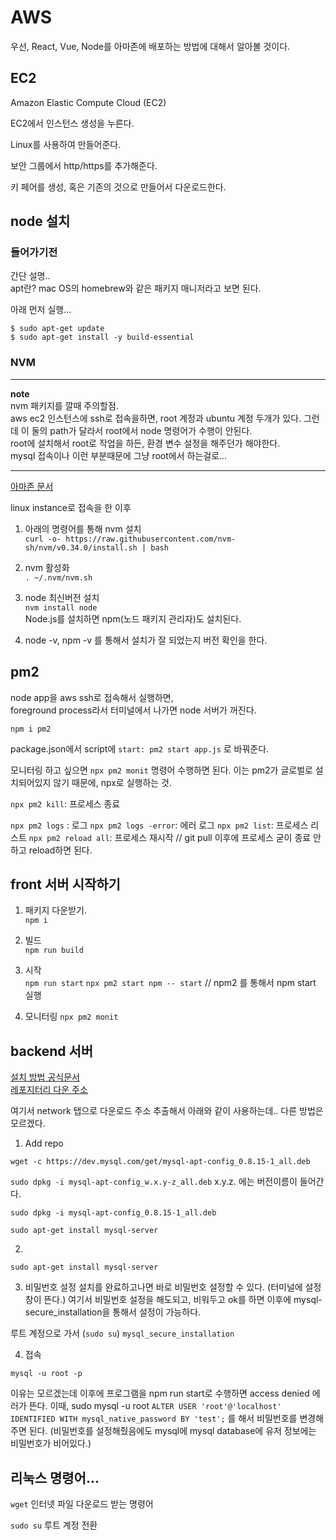 # AWS

우선, React, Vue, Node를 아마존에 배포하는 방법에 대해서 알아볼 것이다.

## EC2

Amazon Elastic Compute Cloud (EC2)

EC2에서 인스턴스 생성을 누른다.

Linux를 사용하여 만들어준다. 

보안 그룹에서 http/https를 추가해준다.

키 페어를 생성, 혹은 기존의 것으로 만들어서 다운로드한다. 

## node 설치

### 들어가기전

간단 설명..   
apt란? 
mac OS의 homebrew와 같은 패키지 매니저라고 보면 된다.

아래 먼저 실행...
```
$ sudo apt-get update
$ sudo apt-get install -y build-essential
```
### NVM

---
**note**  
nvm 패키지를 깔때 주의할점.  
aws ec2 인스턴스에 ssh로 접속을하면, root 계정과 ubuntu 계정 두개가 있다. 그런데 이 둘의 path가 달라서 root에서 node 명령어가 수행이 안된다.  
root에 설치해서 root로 작업을 하든, 환경 변수 설정을 해주던가 해야한다.  
mysql 접속이나 이런 부분때문에 그냥 root에서 하는걸로...

---

[아마존 문서](https://docs.aws.amazon.com/ko_kr/sdk-for-javascript/v2/developer-guide/setting-up-node-on-ec2-instance.html)  

linux instance로 접속을 한 이후

1. 아래의 명령어를 통해 nvm 설치  
`curl -o- https://raw.githubusercontent.com/nvm-sh/nvm/v0.34.0/install.sh | bash`

2. nvm 활성화  
`. ~/.nvm/nvm.sh`
3. node 최신버전 설치  
`nvm install node`  
Node.js를 설치하면 npm(노드 패키지 관리자)도 설치된다.
4. node -v, npm -v 를 통해서 설치가 잘 되었는지 버전 확인을 한다.

## pm2

node app을 aws ssh로 접속해서 실행하면,   
foreground process라서 터미널에서 나가면 node 서버가 꺼진다.

`npm i pm2`

package.json에서 
script에 
`start: pm2 start app.js` 로 바꿔준다. 

모니터링 하고 싶으면 
`npx pm2 monit` 명령어 수행하면 된다.
이는 pm2가 글로벌로 설치되어있지 않기 때문에, npx로 실행하는 것.

`npx pm2 kill`: 프로세스 종료

 `npx pm2 logs` : 로그
 `npx pm2 logs -error`: 에러 로그
`npx pm2 list`: 프로세스 리스트
`npx pm2 reload all`: 프로세스 재시작 // git pull 이후에 프로세스 굳이 종료 안하고 reload하면 된다.
## front 서버 시작하기

1. 패키지 다운받기.  
`npm i`

2. 빌드  
`npm run build`

3. 시작  
`npm run start`
`npx pm2 start npm -- start`
// npm2 를 통해서 npm start 실행
4. 모니터링
`npx pm2 monit`

## backend 서버

[설치 방법 공식문서](https://dev.mysql.com/doc/mysql-apt-repo-quick-guide/en/)  
[레포지터리 다운 주소](https://dev.mysql.com/downloads/repo/apt)  

여기서 network 탭으로 다운로드 주소 추출해서 아래와 같이 사용하는데.. 다른 방법은 모르겠다. 
1. Add repo

`wget -c https://dev.mysql.com/get/mysql-apt-config_0.8.15-1_all.deb`

`sudo dpkg -i mysql-apt-config_w.x.y-z_all.deb`
x.y.z. 에는 버전이름이 들어간다. 

`sudo dpkg -i mysql-apt-config_0.8.15-1_all.deb`

`sudo apt-get install mysql-server`

2. 
`sudo apt-get install mysql-server`

3. 비밀번호 설정
설치를 완료하고나면 바로 비밀번호 설정할 수 있다. (터미널에 설정창이 뜬다.)
여기서 비밀번호 설정을 해도되고, 비워두고 ok를 하면 이후에 mysql-secure_installation을 통해서 설정이 가능하다. 

루트 계정으로 가서 (`sudo su`)
`mysql_secure_installation`

4. 접속

`mysql -u root -p`

이유는 모르겠는데 이후에 프로그램을 npm run start로 수행하면 access denied 에러가 뜬다. 
이때, sudo mysql -u root
`ALTER USER 'root'@'localhost' IDENTIFIED WITH mysql_native_password BY 'test';` 를 해서 비밀번호를 변경해주면 된다. (비밀번호를 설정해줬음에도 mysql에 mysql database에 유저 정보에는 비밀번호가 비어있다.)

 
## 리눅스 명령어...

`wget` 인터넷 파일 다운로드 받는 명령어  

`sudo su` 루트 계정 전환
